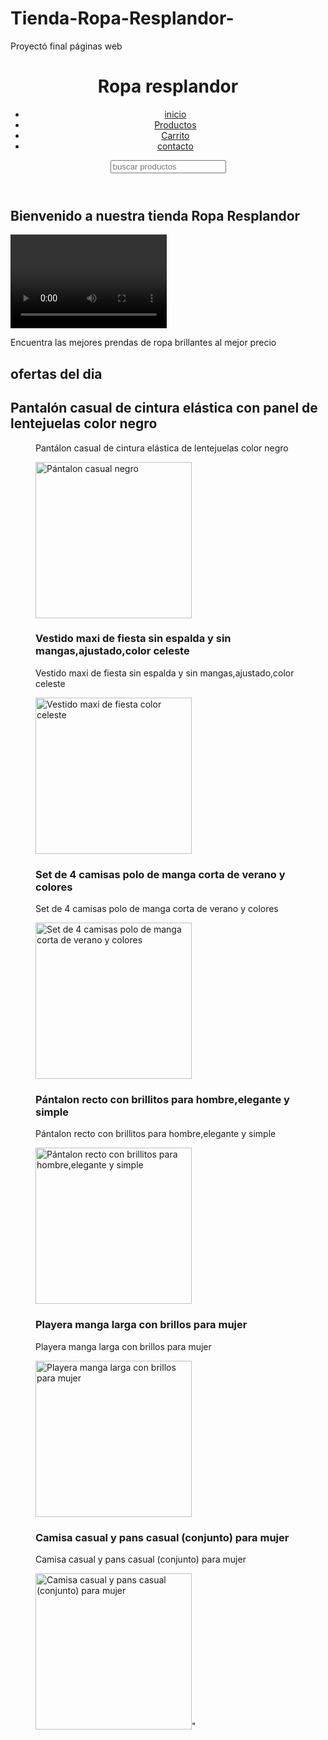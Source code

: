 # Tienda-Ropa-Resplandor-
Proyectó final páginas web
<!DOCTYPE html>
<html lang="es">
<head>
  <meta charset=UTF-8">
  <meta name="ulesport" content="wldthwdecice-widht,
    initial-scale-1.e"/>
  <title> Inicio. Ropa Resplandor </title>
  <link rel="stylesheet" href="css/estilos.css">
</head>
<body>
  <header>
  <h1> Ropa resplandor </h1>
    <nav>
      <ul>
        <li><a href="index.html">inicio</a></li>
        <li><a href="Productos.html">Productos</a></li>
        <li><a href="carrito.html">Carrito</a></li>
        <li><a href="contacto.html">contacto</a></li>
     </ul>
    </nav>
    <section class="busqueda">
      <input type="text" id="buscador" placeholder="buscar productos" oinput=" filtrar productos ()"/>
  </section>
  </header>
    <main>
      <h2> Bienvenido a nuestra tienda Ropa Resplandor </h2>
      <video  width="250px" height="150px"
        <source src="Ropa Resplandor.mp4" type="Ropa Resplandor/mp4"> 
      </video>
      <p> Encuentra las mejores prendas de ropa brillantes al mejor precio</p>
      <section class="ofertas">
        <h2> ofertas del dia</h2>
        <h2> Pantalón casual de cintura elástica con panel de lentejuelas color negro</h2>
        <div class="productos">
          <figure class="producto">
              <p class="descripcion"> Pantálon casual de cintura elástica de lentejuelas color negro</p>
            </figcaption>
          </figure>
             <figure class="producto"
            <figcaption>
            <img src="imágenes/image1.jpg" width="250px" alt="Pántalon casual negro" />
            <figcaption>
              <h3> Vestido maxi de fiesta sin espalda y sin mangas,ajustado,color celeste</h3>
              <p class="descripcion">Vestido maxi de fiesta sin espalda y sin mangas,ajustado,color celeste</p>
            </figcaption>
          </figure>
             <figure class="producto">
            <img src="imágenes/image2.jpg" width="250px" alt="Vestido maxi de fiesta color celeste" />
            <figcaption>
              <h3>Set de 4 camisas polo de manga corta de verano y colores</h3>
              <p class="descripcion">Set de 4 camisas polo de manga corta de verano y colores</p>
            </figcaption>
          </figure>
             <figure class="producto">
            <img src="imágenes/image3.jpg" width="250px" alt="Set de 4 camisas polo de manga corta de verano y colores" />
            <figcaption>
              <h3>Pántalon recto con brillitos para hombre,elegante y simple</h3>
              <p class="descripcion">Pántalon recto con brillitos para hombre,elegante y simple</p>
            </figcaption>
          </figure>
             <figure class="producto">
            <img src="imágenes/image4.jpg" width="250px" alt="Pántalon recto con brillitos para hombre,elegante y simple" />
            <figcaption>
              <h3>Playera manga larga con brillos para mujer</h3>
              <p class="descripcion">Playera manga larga con brillos para mujer</p>
            </figcaption>
          </figure>
             <figure class="producto">
            <img src="imágenes/image5.jpg" width="250px" alt="Playera manga larga con brillos para mujer" />
            <figcaption>
              <h3> Camisa casual y pans casual (conjunto) para mujer</h3>
              <p class="descripcion">Camisa casual y pans casual (conjunto) para mujer</p>
            </figcaption>
          </figure>
             <figure class="producto">
               <img src="imágenes/image6.jpg" width="250px" alt="Camisa casual y pans casual (conjunto) para mujer" />"
            <figcaption>
